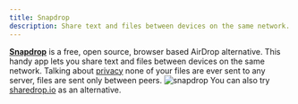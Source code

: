 ```yaml
---
title: Snapdrop
description: Share text and files between devices on the same network.
---
```


[**Snapdrop**](https://snapdrop.net/) is a free, open source, browser based AirDrop alternative. This handy app lets you share text and files between devices on the same network. Talking about [privacy](https://github.com/RobinLinus/snapdrop/blob/master/docs/faq.md#what-about-privacy-will-files-be-saved-on-third-party-servers) none of your files are ever sent to any server, files are sent only between peers.
![snapdrop](/snapdrop.webp)
You can also try [sharedrop.io](https://www.sharedrop.io/) as an alternative.
